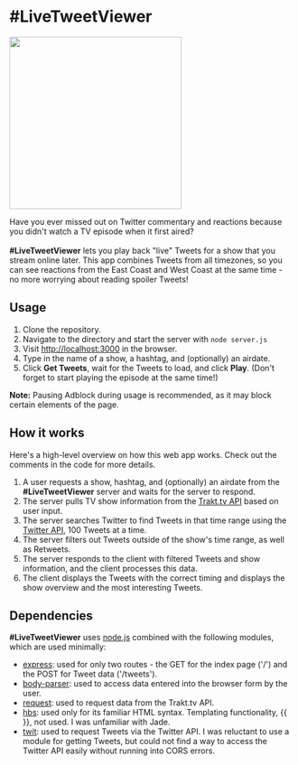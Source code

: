 # #LiveTweetViewer
<img src="http://i.imgur.com/ahjnq3c.gif" width="305px">

Have you ever missed out on Twitter commentary and reactions because you didn't watch a TV episode when it first aired?
<br/><br/>__\#LiveTweetViewer__ lets you play back "live" Tweets for a show that you stream online later.
This app combines Tweets from all timezones, so you can see reactions from the East Coast and West Coast at the same time - no more worrying about reading spoiler Tweets!

## Usage
1. Clone the repository.
2. Navigate to the directory and start the server with ```node server.js```
3. Visit [http://localhost:3000](http://localhost:3000) in the browser.
4. Type in the name of a show, a hashtag, and (optionally) an airdate.
5. Click __Get Tweets__, wait for the Tweets to load, and click __Play__. (Don't forget to start playing the episode at the same time!)

__Note:__ Pausing Adblock during usage is recommended, as it may block certain elements of the page.

## How it works
Here's a high-level overview on how this web app works. Check out the comments in the code for more details.

1. A user requests a show, hashtag, and (optionally) an airdate from the __#LiveTweetViewer__ server and waits for the server to respond.
2. The server pulls TV show information from the [Trakt.tv API](http://docs.trakt.apiary.io/#) based on user input.
3. The server searches Twitter to find Tweets in that time range using the [Twitter API](https://dev.twitter.com/rest/public/search), 100 Tweets at a time.
4. The server filters out Tweets outside of the show's time range, as well as Retweets.
5. The server responds to the client with filtered Tweets and show information, and the client processes this data.
6. The client displays the Tweets with the correct timing and displays the show overview and the most interesting Tweets.

## Dependencies
__\#LiveTweetViewer__ uses [node.js](https://nodejs.org/en/) combined with the following modules, which are used minimally:
* [express](http://expressjs.com/): used for only two routes - the GET for the index page ('/') and the POST for Tweet data ('/tweets').
* [body-parser](https://www.npmjs.com/package/body-parser): used to access data entered into the browser form by the user.
* [request](https://www.npmjs.com/package/request): used to request data from the Trakt.tv API.
* [hbs](https://www.npmjs.com/package/hbs): used only for its familiar HTML syntax. Templating functionality, {{ }}, not used. I was unfamiliar with Jade.
* [twit](https://www.npmjs.com/package/twit): used to request Tweets via the Twitter API.
I was reluctant to use a module for getting Tweets, but could not find a way to access the Twitter API easily without running into CORS errors.
